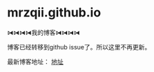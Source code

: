 # mrzqii.github.io
⧒⧒⧒⧒我的博客⧒⧒⧒⧒

博客已经转移到github issue了。所以这里不再更新。  

最新博客地址： [地址](https://github.com/mrzqii/blog/issues)
